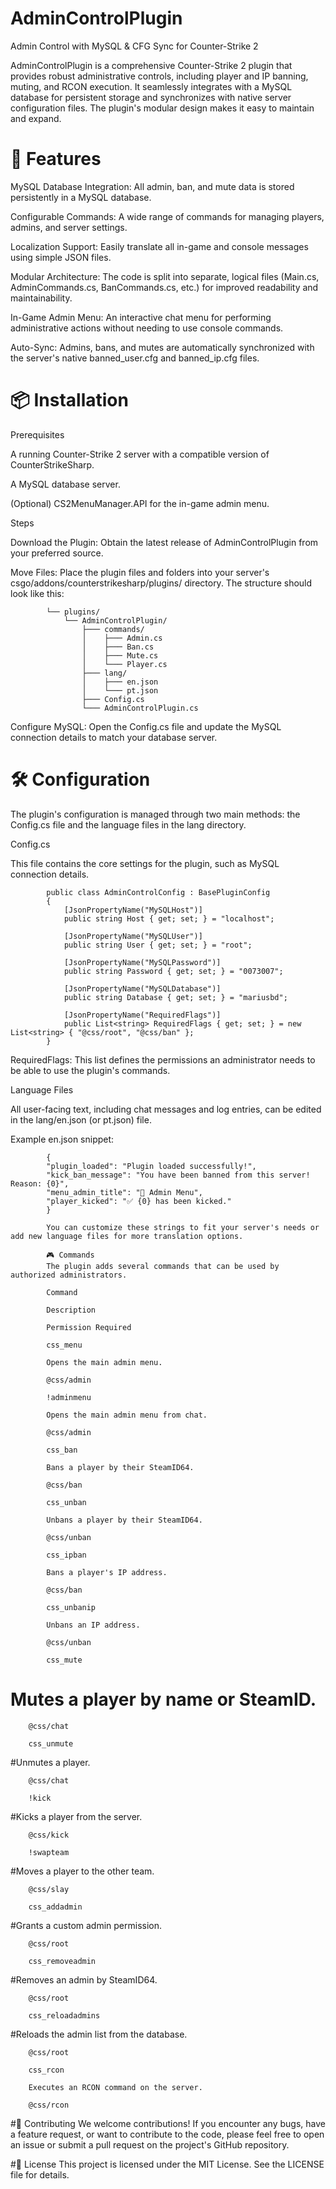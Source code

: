 # AdminControlPlugin
Admin Control with MySQL & CFG Sync for Counter-Strike 2


AdminControlPlugin is a comprehensive Counter-Strike 2 plugin that provides robust administrative controls, including player and IP banning, muting, and RCON execution. It seamlessly integrates with a MySQL database for persistent storage and synchronizes with native server configuration files. The plugin's modular design makes it easy to maintain and expand.


# 🚀 Features
MySQL Database Integration: All admin, ban, and mute data is stored persistently in a MySQL database.


Configurable Commands: A wide range of commands for managing players, admins, and server settings.


Localization Support: Easily translate all in-game and console messages using simple JSON files.


Modular Architecture: The code is split into separate, logical files (Main.cs, AdminCommands.cs, BanCommands.cs, etc.) for improved readability and maintainability.


In-Game Admin Menu: An interactive chat menu for performing administrative actions without needing to use console commands.


Auto-Sync: Admins, bans, and mutes are automatically synchronized with the server's native banned_user.cfg and banned_ip.cfg files.


# 📦 Installation

Prerequisites


A running Counter-Strike 2 server with a compatible version of CounterStrikeSharp.


A MySQL database server.


(Optional) CS2MenuManager.API for the in-game admin menu.


Steps


Download the Plugin: Obtain the latest release of AdminControlPlugin from your preferred source.


Move Files: Place the plugin files and folders into your server's csgo/addons/counterstrikesharp/plugins/ directory. The structure should look like this:

			└── plugins/
				└── AdminControlPlugin/
					├─── commands/
					│    ├─── Admin.cs
					│    ├─── Ban.cs
					│    ├─── Mute.cs
					│    └─── Player.cs
					├─── lang/
					│    ├─── en.json
					│    └─── pt.json
					├─── Config.cs
					└─── AdminControlPlugin.cs


Configure MySQL: Open the Config.cs file and update the MySQL connection details to match your database server.

# 🛠️ Configuration
The plugin's configuration is managed through two main methods: the Config.cs file and the language files in the lang directory.


Config.cs


This file contains the core settings for the plugin, such as MySQL connection details.

			public class AdminControlConfig : BasePluginConfig
			{
				[JsonPropertyName("MySQLHost")]
				public string Host { get; set; } = "localhost";

				[JsonPropertyName("MySQLUser")]
				public string User { get; set; } = "root";

				[JsonPropertyName("MySQLPassword")]
				public string Password { get; set; } = "0073007";

				[JsonPropertyName("MySQLDatabase")]
				public string Database { get; set; } = "mariusbd";

				[JsonPropertyName("RequiredFlags")]
				public List<string> RequiredFlags { get; set; } = new List<string> { "@css/root", "@css/ban" };
			}


RequiredFlags: This list defines the permissions an administrator needs to be able to use the plugin's commands.


Language Files


All user-facing text, including chat messages and log entries, can be edited in the lang/en.json (or pt.json) file.


Example en.json snippet:

			{
			"plugin_loaded": "Plugin loaded successfully!",
			"kick_ban_message": "You have been banned from this server! Reason: {0}",
			"menu_admin_title": "👮 Admin Menu",
			"player_kicked": "✅ {0} has been kicked."
			}

			You can customize these strings to fit your server's needs or add new language files for more translation options.

			🎮 Commands
			The plugin adds several commands that can be used by authorized administrators.

			Command

			Description

			Permission Required

			css_menu

			Opens the main admin menu.

			@css/admin

			!adminmenu

			Opens the main admin menu from chat.

			@css/admin

			css_ban

			Bans a player by their SteamID64.

			@css/ban

			css_unban

			Unbans a player by their SteamID64.

			@css/unban

			css_ipban

			Bans a player's IP address.

			@css/ban

			css_unbanip

			Unbans an IP address.

			@css/unban

			css_mute

# Mutes a player by name or SteamID.

		@css/chat

		css_unmute

#Unmutes a player.

		@css/chat

		!kick

#Kicks a player from the server.

		@css/kick

		!swapteam

#Moves a player to the other team.

		@css/slay

		css_addadmin

#Grants a custom admin permission.

		@css/root

		css_removeadmin

#Removes an admin by SteamID64.

		@css/root

		css_reloadadmins

#Reloads the admin list from the database.

		@css/root

		css_rcon

		Executes an RCON command on the server.

		@css/rcon

#🤝 Contributing
We welcome contributions! If you encounter any bugs, have a feature request, or want to contribute to the code, please feel free to open an issue or submit a pull request on the project's GitHub repository.

#📄 License
This project is licensed under the MIT License. See the LICENSE file for details.
